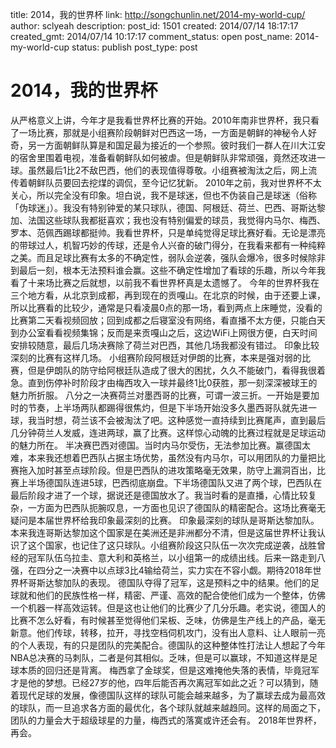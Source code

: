 title: 2014，我的世界杯
link: http://songchunlin.net/2014-my-world-cup/
author: sclyeah
description: 
post_id: 1501
created: 2014/07/14 18:17:17
created_gmt: 2014/07/14 10:17:17
comment_status: open
post_name: 2014-my-world-cup
status: publish
post_type: post

# 2014，我的世界杯

从严格意义上讲，今年才是我看世界杯比赛的开始。2010年南非世界杯，我只看了一场比赛，那就是小组赛阶段朝鲜对巴西这一场，一方面是朝鲜的神秘令人好奇，另一方面朝鲜队算是和国足最为接近的一个参照。彼时我们一群人在川大江安的宿舍里围着电视，准备看朝鲜队如何被虐。但是朝鲜队非常顽强，竟然还攻进一球。虽然最后1比2不敌巴西，他们的表现值得尊敬。小组赛被淘汰之后，网上流传着朝鲜队员要回去挖煤的调侃，至今记忆犹新。 2010年之前，我对世界杯不太关心，所以完全没有印象。坦白说，我不是球迷，但也不伪装自己是球迷（俗称「伪球迷」）。我没有特别钟爱的某只球队，德国、阿根廷、荷兰、巴西、哥斯达黎加、法国这些球队我都挺喜欢；我也没有特别偏爱的球员，我觉得内马尔、梅西、罗本、范佩西踢球都挺帅。我看世界杯，只是单纯觉得足球比赛好看。无论是漂亮的带球过人，机智巧妙的传球，还是令人兴奋的破门得分，在我看来都有一种纯粹之美。而且足球比赛有太多的不确定性，弱队会逆袭，强队会爆冷，很多时候除非到最后一刻，根本无法预料谁会赢。这些不确定性增加了看球的乐趣，所以今年我看了十来场比赛之后就想，以前我不看世界杯真是太遗憾了。 今年的世界杯我在三个地方看，从北京到成都，再到现在的贡嘎山。在北京的时候，由于还要上课，所以比赛看的比较少，通常是只看凌晨0点的那一场，看到两点上床睡觉，没看的比赛第二天看视频回放；回到成都之后寝室没有网络，看直播不太方便，只能白天到办公室看看视频集锦；反而是来贡嘎山之后，这边WiFi上网很方便，白天时间安排较随意，最后几场决赛除了荷兰对巴西，其他几场我都没有错过。 印象比较深刻的比赛有这样几场。 小组赛阶段阿根廷对伊朗的比赛，本来是强对弱的比赛，但是伊朗队的防守给阿根廷队造成了很大的困扰，久久不能破门，看得我很着急。直到伤停补时阶段才由梅西攻入一球并最终1比0获胜，那一刻深深被球王的魅力所折服。 八分之一决赛荷兰对墨西哥的比赛，可谓一波三折。一开始是要加时的节奏，上半场两队都踢得很焦灼，但是下半场开始没多久墨西哥队就先进一球，我当时想，荷兰该不会被淘汰了吧。这种感觉一直持续到比赛尾声，直到最后几分钟荷兰人发威，连进两球，赢了比赛。这样惊心动魄的比赛过程就是足球运动的魅力所在。 半决赛巴西对德国。当时内马尔受伤，无法参加比赛。赢德国太难，本来我还想着巴西队占据主场优势，虽然没有内马尔，可以用团队的力量把比赛拖入加时甚至点球阶段。但是巴西队的进攻策略毫无效果，防守上漏洞百出，比赛上半场德国队连进5球，巴西彻底崩盘。下半场德国队又进了两个球，巴西队在最后阶段才进了一个球，据说还是德国放水了。我当时看的是直播，心情比较复杂，一方面为巴西队扼腕叹息，一方面也见识了德国队的精密配合。这场比赛毫无疑问是本届世界杯给我印象最深刻的比赛。 印象最深刻的球队是哥斯达黎加队。本来我连哥斯达黎加这个国家是在美洲还是非洲都分不清，但是这届世界杯让我认识了这个国家，也记住了这只球队。小组赛阶段这只队伍一次次完成逆袭，战胜曾经的冠军队伍乌拉圭、意大利和英格兰，以小组第一的成绩出线。后来一路走到八强，在四分之一决赛中以点球3比4输给荷兰，实力实在不容小觑。期待2018年世界杯哥斯达黎加队的表现。 德国队夺得了冠军，这是预料之中的结果。他们的足球就和他们的民族性格一样，精密、严谨、高效的配合使他们成为一个整体，仿佛一个机器一样高效运转。但是这也让他们的比赛少了几分乐趣。老实说，德国人的比赛不怎么好看，有时候甚至觉得他们呆板、乏味，仿佛是生产线上的产品，毫无新意。他们传球，转移，拉开，寻找空档伺机攻门，没有出人意料、让人眼前一亮的个人表现，有的只是团队的完美配合。德国队的这种整体性打法让人想起了今年NBA总决赛的马刺队，二者是何其相似。乏味，但是可以赢球，不知道这样是足球本质的回归还是背离。 梅西拿了金球奖，但是这难掩他失落的表情，毕竟冠军才是他的梦想。已经27岁的他，四年后能否再次离冠军如此之近？可以猜到，随着现代足球的发展，像德国队这样的球队可能会越来越多，为了赢球去成为最高效的球队，而一旦追求各方面的最优化，各个球队就越来越趋同。这样的局面之下，团队的力量会大于超级球星的力量，梅西式的落寞或许还会有。 2018年世界杯，再会。